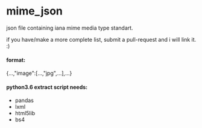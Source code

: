 # mime_json
json file containing iana mime media type standart.

if you have/make a more complete list, submit a pull-request and i will link it. :)

#### format:
{...,"image":[...,"jpg",...],...}


#### python3.6 extract script needs:

* pandas
* lxml
* html5lib
* bs4

